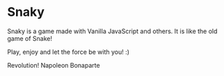 # Snaky
Snaky is a game made with Vanilla JavaScript and others. It is like the old game of Snake!

Play, enjoy and let the force be with you! :)

Revolution!
Napoleon Bonaparte

